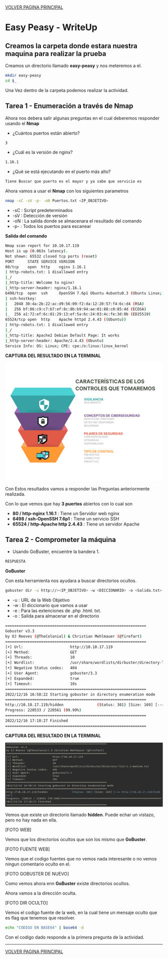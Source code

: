 [VOLVER PAGINA PRINCIPAL](./)

# Easy Peasy - WriteUp
## Creamos la carpeta donde estara nuestra maquina para realizar la prueba

Creamos un directorio llamado **easy-peasy** y nos meteremos a el.

```bash
mkdir easy-peasy
cd $_
```

Una Vez dentro de la carpeta podemos realizar la actividad.

## Tarea 1 - Enumeración a través de Nmap

Ahora nos debera salir algunas preguntas en el cual deberemos responder usando el **Nmap**

- ¿Cuántos puertos están abierto?

```bash
3
```
- ¿Cuál es la versión de nginx?

```bash
1.16.1
```
- ¿Qué se está ejecutando en el puerto más alto?

```bash
Tiene Buscar que puerto es el mayor y ya sabe que servicio es
```

Ahora vamos a usar el **Nmap** con los siguientes parametros

```bash
nmap -sC -sV -p- -oN Puertos.txt <IP_OBJETIVO>
```

- -sC : Script predeterminados
- -sV : Detección de versión
- -oN : La salida donde se almacenara el resultado del comando
- -p- : Todos los puertos para escanear

**Salida del comando**

```bash
Nmap scan report for 10.10.17.119
Host is up (0.063s latency).
Not shown: 65532 closed tcp ports (reset)
PORT      STATE SERVICE VERSION
80/tcp    open  http    nginx 1.16.1
| http-robots.txt: 1 disallowed entry 
|_/
|_http-title: Welcome to nginx!
|_http-server-header: nginx/1.16.1
6498/tcp  open  ssh     OpenSSH 7.6p1 Ubuntu 4ubuntu0.3 (Ubuntu Linux; protocol 2.0)
| ssh-hostkey: 
|   2048 30:4a:2b:22:ac:d9:56:09:f2:da:12:20:57:f4:6c:d4 (RSA)
|   256 bf:86:c9:c7:b7:ef:8c:8b:b9:94:ae:01:88:c0:85:4d (ECDSA)
|_  256 a1:72:ef:6c:81:29:13:ef:5a:6c:24:03:4c:fe:3d:0b (ED25519)
65524/tcp open  http    Apache httpd 2.4.43 ((Ubuntu))
| http-robots.txt: 1 disallowed entry 
|_/
|_http-title: Apache2 Debian Default Page: It works
|_http-server-header: Apache/2.4.43 (Ubuntu)
Service Info: OS: Linux; CPE: cpe:/o:linux:linux_kernel
```

**CAPTURA DEL RESULTADO EN LA TERMINAL**

![NMAP](/assets/img/INCIDENCIA/CONTROLES.png)

Con Estos resultados vamos a responder las Preguntas anteriormente realizada.

Con lo que vemos que hay **3 puertos** abiertos con lo cual son

- **80 / http-nginx 1.16.1** : Tiene un Servidor web nginx
- **6498 / ssh-OpenSSH 7.6p1** : Tiene un servicio SSH
- **65524 / http-Apache http 2.4.43** : Tiene un servidor Apache

## Tarea 2 - Comprometer la máquina

- Usando GoBuster, encuentre la bandera 1.

```bash
RESPUESTA
```

**GoBuster**

Con esta herramienta nos ayudara a buscar directorios ocultos.

```bash
gobuster dir -u http://><IP_OBJETIVO> -w <DICCIONARIO> -o <Salida.txt> -e .php,.html,.txt
```

- -u : URL de la Web Objetivo
- -w : El diccionario que vamos a usar
- -e : Para las extenciones de .php .html. txt.
- -o : Salida para almacenar en el directorio

```bash
===============================================================
Gobuster v3.3
by OJ Reeves (@TheColonial) & Christian Mehlmauer (@firefart)
===============================================================
[+] Url:                     http://10.10.17.119
[+] Method:                  GET
[+] Threads:                 10
[+] Wordlist:                /usr/share/wordlists/dirbuster/directory-list-2.3-medium.txt
[+] Negative Status codes:   404
[+] User Agent:              gobuster/3.3
[+] Expanded:                true
[+] Timeout:                 10s
===============================================================
2022/12/16 16:58:22 Starting gobuster in directory enumeration mode
===============================================================
http://10.10.17.119/hidden               (Status: 301) [Size: 169] [--> http://10.10.17.119 hidden/]                                                                                            
Progress: 220533 / 220561 (99.99%)
===============================================================
2022/12/16 17:18:27 Finished
=============================================================== 
```

**CAPTURA DEL RESULTADO EN LA TERMINAL**

![GoBuster](/assets/img/HACKER_ETICO/EASYPEASY/GoBuster001.PNG)

Vemos que existe un directorio llamado **hidden**. Puede echar un vistazo, pero no hay nada en ella.

[FOTO WEB]

Vemos que los directorios ocultos que son los mismo que **GoBuster**.

[FOTO FUENTE WEB]

Vemos  que el codigo fuentes que no vemos nada interesante o no vemos ningun comentario oculto en el.

[FOTO GOBUSTER DE NUEVO]

Como vemos ahora enn **GoBuster** existe directorios ocultos.

Ahora vamos a la dirección oculta.

[FOTO DIR OCULTO]

Vemos el codigo fuente de la web, en la cual tiene un mensaje oculto que es flag que tenemos que resolver.

```bash
echo "CODIGO EN BASE64" | base64 -d
```

Con el codigo dado responde a la primera pregunta de la actividad.

---


[VOLVER PAGINA PRINCIPAL](./)